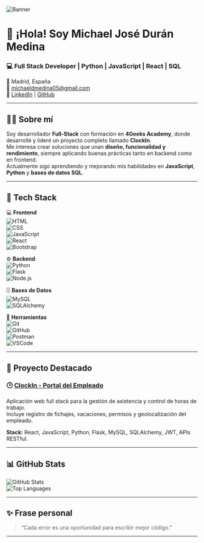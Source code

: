 
![Banner](<img width="1536" height="1024" alt="banner" src="https://github.com/user-attachments/assets/9cc81018-a248-4291-9dbc-ea8c785002a7" />
)

# 👋 ¡Hola! Soy **Michael José Durán Medina**
### 💻 Full Stack Developer | Python | JavaScript | React | SQL  
📍 Madrid, España  
📧 michaeldmedina05@gmail.com  
🔗 [LinkedIn](https://www.linkedin.com/in/michaeldurandev/) | [GitHub](https://github.com/mduranm05)

---

## 👨‍💻 Sobre mí  
Soy desarrollador **Full-Stack** con formación en **4Geeks Academy**, donde desarrollé y lideré un proyecto completo llamado **ClockIn**.  
Me interesa crear soluciones que unan **diseño, funcionalidad y rendimiento**, siempre aplicando buenas prácticas tanto en backend como en frontend.  
Actualmente sigo aprendiendo y mejorando mis habilidades en **JavaScript**, **Python** y **bases de datos SQL**.

---

## 🧠 Tech Stack  

💻 **Frontend**  
![HTML](https://img.shields.io/badge/HTML5-E34F26?logo=html5&logoColor=white)  
![CSS](https://img.shields.io/badge/CSS3-1572B6?logo=css3&logoColor=white)  
![JavaScript](https://img.shields.io/badge/JavaScript-F7DF1E?logo=javascript&logoColor=black)  
![React](https://img.shields.io/badge/React-20232A?logo=react&logoColor=61DAFB)  
![Bootstrap](https://img.shields.io/badge/Bootstrap-563D7C?logo=bootstrap&logoColor=white)  

⚙️ **Backend**  
![Python](https://img.shields.io/badge/Python-3776AB?logo=python&logoColor=white)  
![Flask](https://img.shields.io/badge/Flask-000000?logo=flask&logoColor=white)  
![Node.js](https://img.shields.io/badge/Node.js-43853D?logo=node.js&logoColor=white)  

🗄️ **Bases de Datos**  
![MySQL](https://img.shields.io/badge/MySQL-005C84?logo=mysql&logoColor=white)  
![SQLAlchemy](https://img.shields.io/badge/SQLAlchemy-FCA121?logo=python&logoColor=white)  

🔧 **Herramientas**  
![Git](https://img.shields.io/badge/Git-F05032?logo=git&logoColor=white)  
![GitHub](https://img.shields.io/badge/GitHub-181717?logo=github&logoColor=white)  
![Postman](https://img.shields.io/badge/Postman-FF6C37?logo=postman&logoColor=white)  
![VSCode](https://img.shields.io/badge/VS%20Code-0078D4?logo=visual-studio-code&logoColor=white)

---

## 🚀 Proyecto Destacado  

### 🕒 [ClockIn - Portal del Empleado](https://github.com/mduranm05/ClockIn-PortaldelEmpleado-fichaje-horas-de-trabajo)  
Aplicación web full stack para la gestión de asistencia y control de horas de trabajo.  
Incluye registro de fichajes, vacaciones, permisos y geolocalización del empleado.

**Stack:** React, JavaScript, Python, Flask, MySQL, SQLAlchemy, JWT, APIs RESTful.

---

## 📊 GitHub Stats  

![GitHub Stats](https://github-readme-stats.vercel.app/api?username=mduranm05&show_icons=true&theme=github_dark)  
![Top Languages](https://github-readme-stats.vercel.app/api/top-langs/?username=mduranm05&layout=compact&theme=github_dark)

---

## ✨ Frase personal  
> “Cada error es una oportunidad para escribir mejor código.”

---
